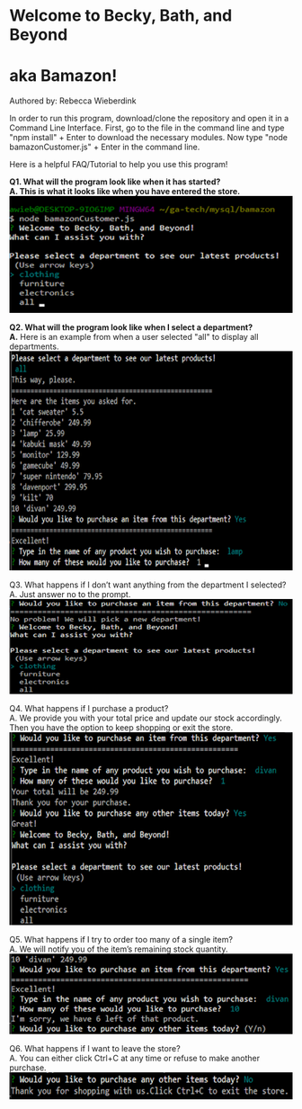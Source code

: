 # Welcome to Becky, Bath, and Beyond 
# aka Bamazon! 
Authored by: Rebecca Wieberdink

In order to run this program, download/clone the repository and open it in a Command Line Interface. First, go to the file in the command line and type "npm install" + Enter to download the necessary modules. Now type "node bamazonCustomer.js" + Enter in the command line. 

Here is a helpful FAQ/Tutorial to help you use this program!

**Q1. What will the program look like when it has started?** <br />
**A. This is what it looks like when you have entered the store.** <br />
![Enter Program](/images/cust1.png)

**Q2. What will the program look like when I select a department?** <br />
**A.** Here is an example from when a user selected "all" to display all departments. <br />
![Dept Selection](/images/cust2.png)

Q3. What happens if I don’t want anything from the department I selected? <br />
A. Just answer no to the prompt. <br />
![Exit Dept](/images/cust3.png)

Q4. What happens if I purchase a product? <br />
A. We provide you with your total price and update our stock accordingly. Then you have the option to keep shopping or exit the store. <br />
![Customer Purchase](/images/cust4.png)

Q5. What happens if I try to order too many of a single item? <br />
A. We will notify you of the item’s remaining stock quantity. <br />
![Not Enough Stock](/images/cust5.png)

Q6. What happens if I want to leave the store? <br />
A. You can either click Ctrl+C at any time or refuse to make another purchase.<br />
![Exit Store](/images/cust6.png)